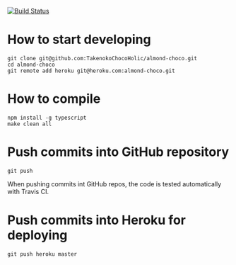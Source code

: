 [![Build Status](https://secure.travis-ci.org/TakenokoChocoHolic/CodeTengoku.png?branch=master)](http://travis-ci.org/TakenokoChocoHolic/almond-choco)

# How to start developing
    git clone git@github.com:TakenokoChocoHolic/almond-choco.git
    cd almond-choco
    git remote add heroku git@heroku.com:almond-choco.git

# How to compile
    npm install -g typescript
    make clean all

# Push commits into GitHub repository
    git push
When pushing commits int GitHub repos, the code is tested automatically with Travis CI. 

# Push commits into Heroku for deploying
    git push heroku master
